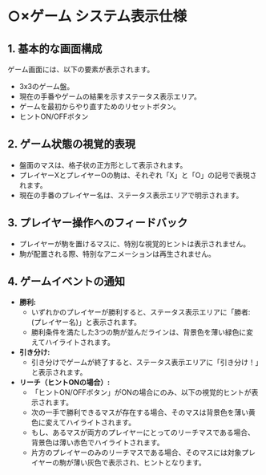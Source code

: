 # ○×ゲーム システム表示仕様

## 1. 基本的な画面構成
ゲーム画面には、以下の要素が表示されます。
- 3x3のゲーム盤。
- 現在の手番やゲームの結果を示すステータス表示エリア。
- ゲームを最初からやり直すためのリセットボタン。
- ヒントON/OFFボタン

## 2. ゲーム状態の視覚的表現
- 盤面のマスは、格子状の正方形として表示されます。
- プレイヤーXとプレイヤーOの駒は、それぞれ「X」と「O」の記号で表現されます。
- 現在の手番のプレイヤー名は、ステータス表示エリアで明示されます。

## 3. プレイヤー操作へのフィードバック
- プレイヤーが駒を置けるマスに、特別な視覚的ヒントは表示されません。
- 駒が配置される際、特別なアニメーションは再生されません。

## 4. ゲームイベントの通知
- **勝利:**
    - いずれかのプレイヤーが勝利すると、ステータス表示エリアに「勝者: (プレイヤー名)」と表示されます。
    - 勝利条件を満たした3つの駒が並んだラインは、背景色を薄い緑色に変えてハイライトされます。
- **引き分け:**
    - 引き分けでゲームが終了すると、ステータス表示エリアに「引き分け！」と表示されます。
- **リーチ（ヒントONの場合）:**
    - 「ヒントON/OFFボタン」がONの場合にのみ、以下の視覚的ヒントが表示されます。
    - 次の一手で勝利できるマスが存在する場合、そのマスは背景色を薄い黄色に変えてハイライトされます。
    - もし、あるマスが両方のプレイヤーにとってのリーチマスである場合、背景色は薄い赤色でハイライトされます。
    - 片方のプレイヤーのみのリーチマスである場合、そのマスには対象プレイヤーの駒が薄い灰色で表示され、ヒントとなります。

